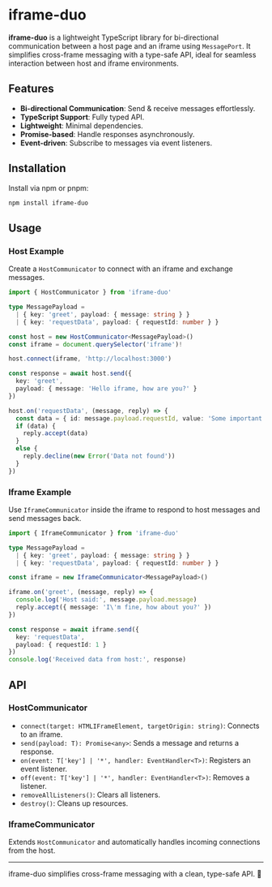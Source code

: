# iframe-duo

**iframe-duo** is a lightweight TypeScript library for bi-directional communication between a host page and an iframe using `MessagePort`. It simplifies cross-frame messaging with a type-safe API, ideal for seamless interaction between host and iframe environments.

## Features

- **Bi-directional Communication**: Send & receive messages effortlessly.
- **TypeScript Support**: Fully typed API.
- **Lightweight**: Minimal dependencies.
- **Promise-based**: Handle responses asynchronously.
- **Event-driven**: Subscribe to messages via event listeners.

## Installation

Install via npm or pnpm:

```sh
npm install iframe-duo
```

## Usage

### Host Example

Create a `HostCommunicator` to connect with an iframe and exchange messages.

```typescript
import { HostCommunicator } from 'iframe-duo'

type MessagePayload =
  | { key: 'greet', payload: { message: string } }
  | { key: 'requestData', payload: { requestId: number } }

const host = new HostCommunicator<MessagePayload>()
const iframe = document.querySelector('iframe')!

host.connect(iframe, 'http://localhost:3000')

const response = await host.send({
  key: 'greet',
  payload: { message: 'Hello iframe, how are you?' }
})

host.on('requestData', (message, reply) => {
  const data = { id: message.payload.requestId, value: 'Some important data' }
  if (data) {
    reply.accept(data)
  }
  else {
    reply.decline(new Error('Data not found'))
  }
})
```

### Iframe Example

Use `IframeCommunicator` inside the iframe to respond to host messages and send messages back.

```typescript
import { IframeCommunicator } from 'iframe-duo'

type MessagePayload =
  | { key: 'greet', payload: { message: string } }
  | { key: 'requestData', payload: { requestId: number } }

const iframe = new IframeCommunicator<MessagePayload>()

iframe.on('greet', (message, reply) => {
  console.log('Host said:', message.payload.message)
  reply.accept({ message: 'I\'m fine, how about you?' })
})

const response = await iframe.send({
  key: 'requestData',
  payload: { requestId: 1 }
})
console.log('Received data from host:', response)
```

## API

### HostCommunicator

- `connect(target: HTMLIFrameElement, targetOrigin: string)`: Connects to an iframe.
- `send(payload: T): Promise<any>`: Sends a message and returns a response.
- `on(event: T['key'] | '*', handler: EventHandler<T>)`: Registers an event listener.
- `off(event: T['key'] | '*', handler: EventHandler<T>)`: Removes a listener.
- `removeAllListeners()`: Clears all listeners.
- `destroy()`: Cleans up resources.

### IframeCommunicator

Extends `HostCommunicator` and automatically handles incoming connections from the host.

---

iframe-duo simplifies cross-frame messaging with a clean, type-safe API. 🚀
